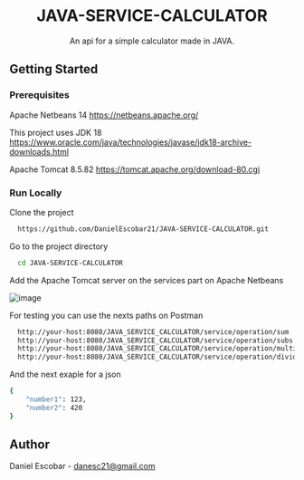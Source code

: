 <div align="center">
  <h1>JAVA-SERVICE-CALCULATOR</h1>  
  <p>
    An api for a simple calculator made in JAVA.
  </p>
</div>

<!-- Getting Started -->
## Getting Started

<!-- Prerequisites -->
### Prerequisites

Apache Netbeans 14
https://netbeans.apache.org/

This project uses JDK 18
https://www.oracle.com/java/technologies/javase/jdk18-archive-downloads.html

Apache Tomcat 8.5.82
https://tomcat.apache.org/download-80.cgi

<!-- Run Locally -->
### Run Locally

Clone the project

```bash
  https://github.com/DanielEscobar21/JAVA-SERVICE-CALCULATOR.git
```

Go to the project directory

```bash
  cd JAVA-SERVICE-CALCULATOR
```

Add the Apache Tomcat server on the services part on Apache Netbeans

![image](https://user-images.githubusercontent.com/70600889/187322615-7fa43e68-cd58-40c7-994f-8f270b07decf.png)

For testing you can use the nexts paths on Postman
```bash
  http://your-host:8080/JAVA_SERVICE_CALCULATOR/service/operation/sum  --for Sum
  http://your-host:8080/JAVA_SERVICE_CALCULATOR/service/operation/subs  --for Sum
  http://your-host:8080/JAVA_SERVICE_CALCULATOR/service/operation/multiply  --for multiply
  http://your-host:8080/JAVA_SERVICE_CALCULATOR/service/operation/divide  --for Sum
```
And the next exaple for a json
```bash
{
    "number1": 123,
    "number2": 420
}
```

<!-- Contact -->
## Author

Daniel Escobar - danesc21@gmail.com
